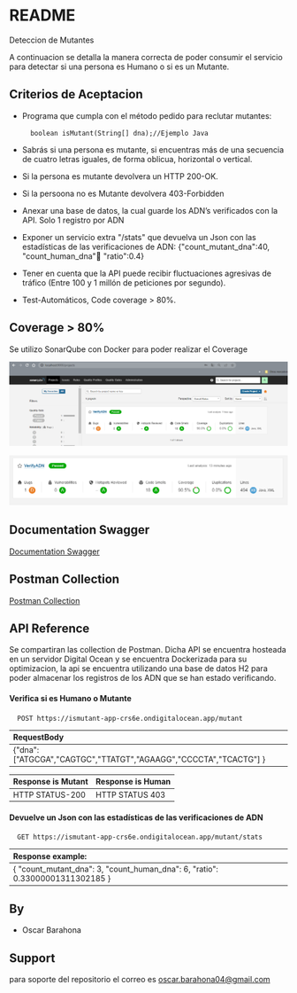 # README
Deteccion de Mutantes

A continuacion se detalla la manera correcta de poder consumir el servicio para detectar si una persona es Humano o si es un Mutante.

## Criterios de Aceptacion

- Programa que cumpla con el método pedido para reclutar mutantes:

        boolean isMutant(String[] dna);//Ejemplo Java

- Sabrás si una persona es mutante, si encuentras más de una secuencia de cuatro letras iguales, de forma oblicua, horizontal o vertical.

- Si la persona es mutante devolvera un HTTP 200-OK.

- Si la persoona no es Mutante devolvera 403-Forbidden 

- Anexar una base de datos, la cual guarde los ADN’s verificados con la API. Solo 1 registro por ADN

- Exponer un servicio extra "/stats" que devuelva un Json con las estadísticas de las verificaciones de ADN: 
    {"count_mutant_dna":40, "count_human_dna":100: "ratio":0.4} 

- Tener en cuenta que la API puede recibir fluctuaciones agresivas de tráfico (Entre 100 y 1 millón de peticiones por segundo).

- Test-Automáticos, Code coverage > 80%. 

## Coverage > 80%
Se utilizo SonarQube con Docker para poder realizar el Coverage

![App Screenshot](https://raw.githubusercontent.com/OscarBarahona/isMutant/main/Coverage%202.png)

![App Screenshot](https://raw.githubusercontent.com/OscarBarahona/isMutant/main/Coverage.png)

## Documentation Swagger

[Documentation Swagger](https://ismutant-app-crs6e.ondigitalocean.app/swagger-ui/)

## Postman Collection

[Postman Collection](https://raw.githubusercontent.com/OscarBarahona/isMutant/main/Fichosa.postman_collection.json)

## API Reference
Se compartiran las collection de Postman. Dicha API se encuentra hosteada en un servidor Digital Ocean y se encuentra Dockerizada para su optimizacion, la api se encuentra utilizando una base de datos H2 para poder almacenar los registros de los ADN que se han estado verificando.

#### Verifica si es Humano o Mutante

```http
  POST https://ismutant-app-crs6e.ondigitalocean.app/mutant
```

| RequestBody|
| :-------- |
| {"dna":["ATGCGA","CAGTGC","TTATGT","AGAAGG","CCCCTA","TCACTG"] } |

| Response is Mutant| Response is Human|
| :-------- | :-------- |
|HTTP STATUS-200 |HTTP STATUS 403|


#### Devuelve un Json con las estadísticas de las verificaciones de ADN

```http
  GET https://ismutant-app-crs6e.ondigitalocean.app/mutant/stats
```

| Response example:|
| :-------- |
|{ "count_mutant_dna": 3, "count_human_dna": 6, "ratio": 0.33000001311302185 }|

## By
- Oscar Barahona


## Support

para soporte del repositorio el correo es oscar.barahona04@gmail.com

